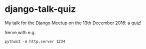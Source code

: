django-talk-quiz
================

My talk for the Django Meetup on the 13th December 2016: a quiz!

Serve with e.g.

    python3 -m http.server 1234
